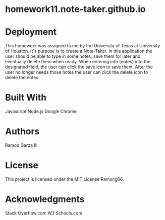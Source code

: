 # homework11.note-taker.github.io

# Deployment
This homework was assigned to me by the University of Texas at University of Houston.  It's purpose is to create a Note-Taker.  In this application the user should be able to type in some notes,
save them for later and eventually delete them when ready.  When entering info (notes) into the designated field, the user can click the save icon to save them.  After the user no longer needs 
those notes the user can click the delete icon to delete the notes. 

# Built With
Javascript
Node.js
Google Chrome

# Authors
Ramon Garza III

# License
This project is licensed under the MIT License Ramong06.

# Acknowledgments
Stack Overflow.com
W3 Schools.com